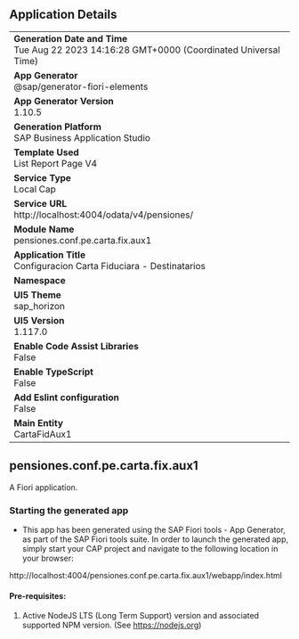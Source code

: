 ## Application Details
|               |
| ------------- |
|**Generation Date and Time**<br>Tue Aug 22 2023 14:16:28 GMT+0000 (Coordinated Universal Time)|
|**App Generator**<br>@sap/generator-fiori-elements|
|**App Generator Version**<br>1.10.5|
|**Generation Platform**<br>SAP Business Application Studio|
|**Template Used**<br>List Report Page V4|
|**Service Type**<br>Local Cap|
|**Service URL**<br>http://localhost:4004/odata/v4/pensiones/
|**Module Name**<br>pensiones.conf.pe.carta.fix.aux1|
|**Application Title**<br>Configuracion Carta Fiduciara - Destinatarios|
|**Namespace**<br>|
|**UI5 Theme**<br>sap_horizon|
|**UI5 Version**<br>1.117.0|
|**Enable Code Assist Libraries**<br>False|
|**Enable TypeScript**<br>False|
|**Add Eslint configuration**<br>False|
|**Main Entity**<br>CartaFidAux1|

## pensiones.conf.pe.carta.fix.aux1

A Fiori application.

### Starting the generated app

-   This app has been generated using the SAP Fiori tools - App Generator, as part of the SAP Fiori tools suite.  In order to launch the generated app, simply start your CAP project and navigate to the following location in your browser:

http://localhost:4004/pensiones.conf.pe.carta.fix.aux1/webapp/index.html

#### Pre-requisites:

1. Active NodeJS LTS (Long Term Support) version and associated supported NPM version.  (See https://nodejs.org)


